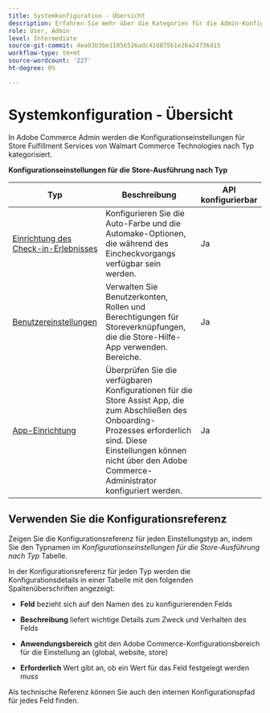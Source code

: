 ```yaml
---
title: Systemkonfiguration - Übersicht
description: Erfahren Sie mehr über die Kategorien für die Admin-Konfigurationseinstellungen, die für die Store Fulfillment-Lösung verfügbar sind, und wie sie konfiguriert sind.
role: User, Admin
level: Intermediate
source-git-commit: 4ea03b3be11056526adc42d875b1e26a24736d15
workflow-type: tm+mt
source-wordcount: '227'
ht-degree: 0%

---
```


# Systemkonfiguration - Übersicht

In Adobe Commerce Admin werden die Konfigurationseinstellungen für Store Fulfillment Services von Walmart Commerce Technologies nach Typ kategorisiert.

**Konfigurationseinstellungen für die Store-Ausführung nach Typ**

| **Typ** | **Beschreibung** | **API konfigurierbar** |
|-------------------------------------------------------------------|--------------------------------------------------------------------------------------------------------------------------------------------------------------------------|----------------------|
| [Einrichtung des Check-in-Erlebnisses](store-location-map-provider-setup.md) | Konfigurieren Sie die Auto-Farbe und die Automake-Optionen, die während des Eincheckvorgangs verfügbar sein werden. | Ja |
| [Benutzereinstellungen](user-setup.md) | Verwalten Sie Benutzerkonten, Rollen und Berechtigungen für Storeverknüpfungen, die die Store-Hilfe-App verwenden. Bereiche. | Ja |
| [App-Einrichtung](app-setup.md) | Überprüfen Sie die verfügbaren Konfigurationen für die Store Assist App, die zum Abschließen des Onboarding-Prozesses erforderlich sind. Diese Einstellungen können nicht über den Adobe Commerce-Administrator konfiguriert werden. | Ja |


## Verwenden Sie die Konfigurationsreferenz

Zeigen Sie die Konfigurationsreferenz für jeden Einstellungstyp an, indem Sie den Typnamen im _Konfigurationseinstellungen für die Store-Ausführung nach Typ_ Tabelle.

In der Konfigurationsreferenz für jeden Typ werden die Konfigurationsdetails in einer Tabelle mit den folgenden Spaltenüberschriften angezeigt:

- **Feld** bezieht sich auf den Namen des zu konfigurierenden Felds

- **Beschreibung** liefert wichtige Details zum Zweck und Verhalten des Felds

- **Anwendungsbereich** gibt den Adobe Commerce-Konfigurationsbereich für die Einstellung an (global, website, store)

- **Erforderlich** Wert gibt an, ob ein Wert für das Feld festgelegt werden muss

Als technische Referenz können Sie auch den internen Konfigurationspfad für jedes Feld finden.
